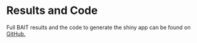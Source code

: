 # Results and Code

Full BAIT results and the code to generate the shiny app can be found on <a href="https://github.com/DanielEvansLab/buckbait" target="_blank">GitHub.</a>
